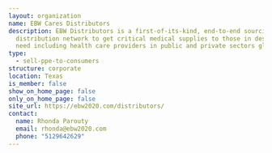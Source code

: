 ```yaml
---
layout: organization
name: EBW Cares Distributors
description: EBW Distributors is a first-of-its-kind, end-to-end sourcing and
  distribution network to get critical medical supplies to those in desperate
  need including health care providers in public and private sectors globally.
type:
  - sell-ppe-to-consumers
structure: corporate
location: Texas
is_member: false
show_on_home_page: false
only_on_home_page: false
site_url: https://ebw2020.com/distributors/
contact:
  name: Rhonda Parouty
  email: rhonda@ebw2020.com
  phone: "5129642629"
---
```

